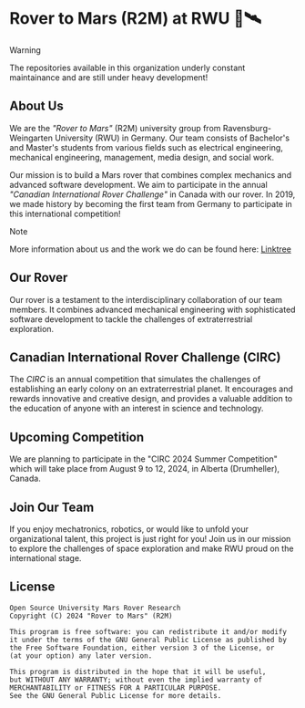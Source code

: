 # Rover to Mars (R2M) at RWU :rocket::artificial_satellite:

> [!Warning]
> The repositories available in this organization underly constant maintainance and are still under heavy development!

## About Us

We are the *"Rover to Mars"* (R2M) university group from Ravensburg-Weingarten University (RWU) in Germany. Our team consists of Bachelor's and Master's students from various fields such as electrical engineering, mechanical engineering, management, media design, and social work.

Our mission is to build a Mars rover that combines complex mechanics and advanced software development. We aim to participate in the annual *"Canadian International Rover Challenge"* in Canada with our rover. In 2019, we made history by becoming the first team from Germany to participate in this international competition!


> [!Note]
> More information about us and the work we do can be found here: [Linktree](https://linktr.ee/rover_to_mars)

## Our Rover

Our rover is a testament to the interdisciplinary collaboration of our team members. It combines advanced mechanical engineering with sophisticated software development to tackle the challenges of extraterrestrial exploration.

## Canadian International Rover Challenge (CIRC)

The *CIRC* is an annual competition that simulates the challenges of establishing an early colony on an extraterrestrial planet. It encourages and rewards innovative and creative design, and provides a valuable addition to the education of anyone with an interest in science and technology.

## Upcoming Competition

We are planning to participate in the "CIRC 2024 Summer Competition" which will take place from August 9 to 12, 2024, in Alberta (Drumheller), Canada.

## Join Our Team

If you enjoy mechatronics, robotics, or would like to unfold your organizational talent, this project is just right for you! Join us in our mission to explore the challenges of space exploration and make RWU proud on the international stage.

## License

	Open Source University Mars Rover Research
	Copyright (C) 2024 "Rover to Mars" (R2M)

	This program is free software: you can redistribute it and/or modify
	it under the terms of the GNU General Public License as published by
	the Free Software Foundation, either version 3 of the License, or
	(at your option) any later version.

	This program is distributed in the hope that it will be useful,
	but WITHOUT ANY WARRANTY; without even the implied warranty of
	MERCHANTABILITY or FITNESS FOR A PARTICULAR PURPOSE.
	See the GNU General Public License for more details.
